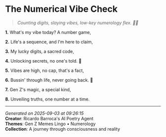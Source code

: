 # The Numerical Vibe Check

> *Counting digits, slaying vibes, low-key numerology flex. 🔢🤯*

**1.** What's my vibe today? A number game,


**2.** Life's a sequence, and I'm here to claim,


**3.** My lucky digits, a sacred code,


**4.** Unlocking secrets, no one's told. 🔢


**5.** Vibes are high, no cap, that's a fact,


**6.** Bussin' through life, never going back. 💫


**7.** Gen Z's magic, a special kind,


**8.** Unveiling truths, one number at a time.



---

*Generated on 2025-09-03 at 09:26:15*  
**Creator**: Ricardo Barroca's AI Poetry Agent  
**Themes**: Gen Z Memes Lingo • Numerology  
**Collection**: A journey through consciousness and reality